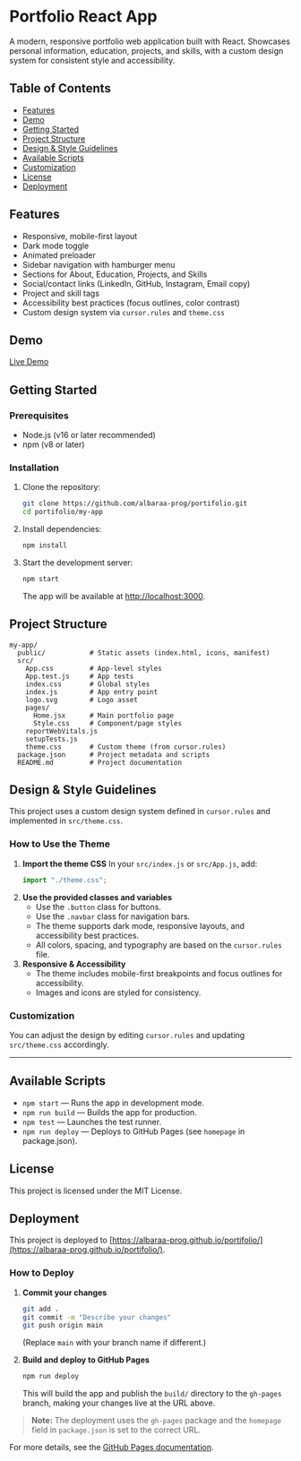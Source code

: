 # Portfolio React App

A modern, responsive portfolio web application built with React. Showcases personal information, education, projects, and skills, with a custom design system for consistent style and accessibility.

## Table of Contents

- [Features](#features)
- [Demo](#demo)
- [Getting Started](#getting-started)
- [Project Structure](#project-structure)
- [Design & Style Guidelines](#design--style-guidelines)
- [Available Scripts](#available-scripts)
- [Customization](#customization)
- [License](#license)
- [Deployment](#deployment)

## Features

- Responsive, mobile-first layout
- Dark mode toggle
- Animated preloader
- Sidebar navigation with hamburger menu
- Sections for About, Education, Projects, and Skills
- Social/contact links (LinkedIn, GitHub, Instagram, Email copy)
- Project and skill tags
- Accessibility best practices (focus outlines, color contrast)
- Custom design system via `cursor.rules` and `theme.css`

## Demo

[Live Demo](https://albaraa-prog.github.io/portifolio)

## Getting Started

### Prerequisites

- Node.js (v16 or later recommended)
- npm (v8 or later)

### Installation

1. Clone the repository:
   ```bash
   git clone https://github.com/albaraa-prog/portifolio.git
   cd portifolio/my-app
   ```
2. Install dependencies:
   ```bash
   npm install
   ```
3. Start the development server:
   ```bash
   npm start
   ```
   The app will be available at [http://localhost:3000](http://localhost:3000).

## Project Structure

```
my-app/
  public/           # Static assets (index.html, icons, manifest)
  src/
    App.css         # App-level styles
    App.test.js     # App tests
    index.css       # Global styles
    index.js        # App entry point
    logo.svg        # Logo asset
    pages/
      Home.jsx      # Main portfolio page
      Style.css     # Component/page styles
    reportWebVitals.js
    setupTests.js
    theme.css       # Custom theme (from cursor.rules)
  package.json      # Project metadata and scripts
  README.md         # Project documentation
```

## Design & Style Guidelines

This project uses a custom design system defined in `cursor.rules` and implemented in `src/theme.css`.

### How to Use the Theme

1. **Import the theme CSS**
   In your `src/index.js` or `src/App.js`, add:
   ```js
   import "./theme.css";
   ```
2. **Use the provided classes and variables**
   - Use the `.button` class for buttons.
   - Use the `.navbar` class for navigation bars.
   - The theme supports dark mode, responsive layouts, and accessibility best practices.
   - All colors, spacing, and typography are based on the `cursor.rules` file.
3. **Responsive & Accessibility**
   - The theme includes mobile-first breakpoints and focus outlines for accessibility.
   - Images and icons are styled for consistency.

### Customization

You can adjust the design by editing `cursor.rules` and updating `src/theme.css` accordingly.

---

## Available Scripts

- `npm start` — Runs the app in development mode.
- `npm run build` — Builds the app for production.
- `npm test` — Launches the test runner.
- `npm run deploy` — Deploys to GitHub Pages (see `homepage` in package.json).

## License

This project is licensed under the MIT License.

## Deployment

This project is deployed to [https://albaraa-prog.github.io/portifolio/](https://albaraa-prog.github.io/portifolio/).

### How to Deploy

1. **Commit your changes**

   ```bash
   git add .
   git commit -m "Describe your changes"
   git push origin main
   ```

   (Replace `main` with your branch name if different.)

2. **Build and deploy to GitHub Pages**
   ```bash
   npm run deploy
   ```
   This will build the app and publish the `build/` directory to the `gh-pages` branch, making your changes live at the URL above.

> **Note:** The deployment uses the `gh-pages` package and the `homepage` field in `package.json` is set to the correct URL.

For more details, see the [GitHub Pages documentation](https://create-react-app.dev/docs/deployment/#github-pages).
